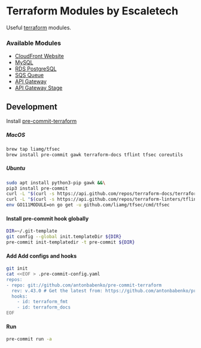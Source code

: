 # Terraform Modules by Escaletech
Useful [terraform](https://www.terraform.io/) modules.

### Available Modules

- [CloudFront Website](./modules/cdn)
- [MySQL](./modules/mysql)
- [RDS PostgreSQL](./modules/rds_postgres)
- [SQS Queue](./modules/sqs_queue)
- [API Gateway](./modules/api-gateway)
- [API Gateway Stage](./modules/api-gateway-stage)

## Development

Install [pre-commit-terraform](https://github.com/antonbabenko/pre-commit-terraform)

##### MacOS

```bash
brew tap liamg/tfsec
brew install pre-commit gawk terraform-docs tflint tfsec coreutils
```

##### Ubuntu

```bash
sudo apt install python3-pip gawk &&\
pip3 install pre-commit
curl -L "$(curl -s https://api.github.com/repos/terraform-docs/terraform-docs/releases/latest | grep -o -E "https://.+?-linux-amd64")" > terraform-docs && chmod +x terraform-docs && sudo mv terraform-docs /usr/bin/
curl -L "$(curl -s https://api.github.com/repos/terraform-linters/tflint/releases/latest | grep -o -E "https://.+?_linux_amd64.zip")" > tflint.zip && unzip tflint.zip && rm tflint.zip && sudo mv tflint /usr/bin/
env GO111MODULE=on go get -u github.com/liamg/tfsec/cmd/tfsec
```

#### Install pre-commit hook globally

```bash
DIR=~/.git-template
git config --global init.templateDir ${DIR}
pre-commit init-templatedir -t pre-commit ${DIR}
```

#### Add Add configs and hooks

```bash
git init
cat <<EOF > .pre-commit-config.yaml
repos:
- repo: git://github.com/antonbabenko/pre-commit-terraform
  rev: v.43.0 # Get the latest from: https://github.com/antonbabenko/pre-commit-terraform/releases
  hooks:
    - id: terraform_fmt
    - id: terraform_docs
EOF
```

#### Run

```bash
pre-commit run -a
```
